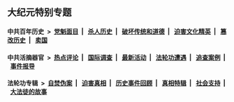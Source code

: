 ## 大纪元特别专题

#### 中共百年历史 &nbsp;>&nbsp; [党魁面目](indexes/nf1176107/README.md?10170430) &nbsp;| &nbsp; [杀人历史](indexes/nf1176106/README.md?10170430) &nbsp;| &nbsp; [破坏传统和道德](indexes/nf1176106/README.md?10170430) &nbsp;| &nbsp; [迫害文化精英](indexes/nf1176111/README.md?10170430) &nbsp;| &nbsp; [篡改历史](indexes/nf1176115/README.md?10170430) &nbsp;| &nbsp; [卖国](indexes/nf1176117/README.md?10170430) 

#### 中共活摘器官 &nbsp;>&nbsp; [热点评论](indexes/nf5879/README.md?10170430) &nbsp;| &nbsp; [国际调查](indexes/nf5947/README.md?10170430) &nbsp;| &nbsp; [最新活动](indexes/nf5883/README.md?10170430) &nbsp;| &nbsp; [法轮功遭遇](indexes/nf5881/README.md?10170430) &nbsp;| &nbsp; [追查案例](indexes/nf5880/README.md?10170430) &nbsp;| &nbsp; [事件报导](indexes/nf5877/README.md?10170430) 

#### 法轮功专辑 &nbsp;>&nbsp; [自焚伪案](indexes/nf5562/README.md?10170430) &nbsp;| &nbsp; [迫害真相](indexes/nf4379/README.md?10170430) &nbsp;| &nbsp; [历史事件回顾](indexes/nf5793/README.md?10170430) &nbsp;| &nbsp; [真相特辑](indexes/nf4389/README.md?10170430) &nbsp;| &nbsp; [社会支持](indexes/nf4386/README.md?10170430) &nbsp;| &nbsp; [大法徒的故事](indexes/nf1147481/README.md?10170430) 


